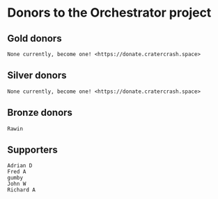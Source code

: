 # Donors to the Orchestrator project

## Gold donors

    None currently, become one! <https://donate.cratercrash.space>

## Silver donors

    None currently, become one! <https://donate.cratercrash.space>

## Bronze donors

    Rawin

## Supporters

    Adrian D
    Fred A
    gumby
    John W
    Richard A